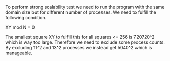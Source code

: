 To perform strong scalability test we need to run the program with the same
domain size but for different number of processes. We need to fulfill the
following condition.

XY mod N = 0

The smallest square XY to fulfill this for all squares <= 256 is 720720^2
which is way too large. Therefore we need to exclude some process counts. By
excluding 11^2 and 13^2 processes we instead get 5040^2 which is manageable. 
